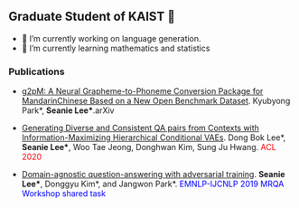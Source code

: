 ## Graduate Student of KAIST 👋
- 🔭 I’m currently working on language generation.
- 🌱 I’m currently learning mathematics and statistics

### Publications
- [g2pM: A Neural Grapheme-to-Phoneme Conversion Package for MandarinChinese Based on a New Open Benchmark Dataset](https://arxiv.org/abs/2004.03136). Kyubyong Park*, <strong>Seanie Lee*</strong>.arXiv

- [Generating Diverse and Consistent QA pairs from Contexts with Information-Maximizing Hierarchical Conditional VAEs](https://arxiv.org/abs/2005.13837). Dong Bok Lee*, <strong>Seanie Lee*</strong>, Woo Tae Jeong, Donghwan Kim, Sung Ju Hwang. <font color="red">ACL 2020</font>	

- [Domain-agnostic question-answering with adversarial training](https://arxiv.org/abs/1910.09342).
<strong>Seanie Lee*</strong>, Donggyu Kim*, and Jangwon Park*. <font color="blue"> EMNLP-IJCNLP 2019 MRQA Workshop shared task </font>

